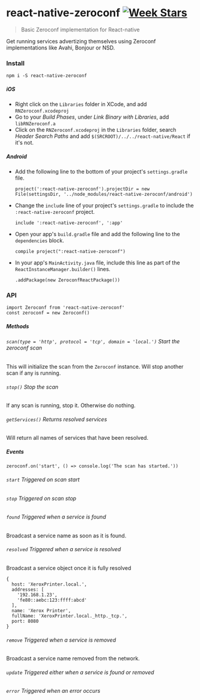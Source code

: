 # react-native-zeroconf [![Week Stars](http://starveller.sigsev.io/api/repos/Apercu/react-native-zeroconf/badge)](http://starveller.sigsev.io/Apercu/react-native-zeroconf)

> Basic Zeroconf implementation for React-native

Get running services advertizing themselves using Zeroconf implementations like Avahi, Bonjour or NSD.

### Install

    npm i -S react-native-zeroconf

##### iOS

 - Right click on the `Libraries` folder in XCode, and add `RNZeroconf.xcodeproj`
 - Go to your *Build Phases*, under *Link Binary with Libraries*, add `libRNZeroconf.a`
 - Click on the `RNZeroconf.xcodeproj` in the `Libraries` folder, search *Header Search Paths* and add `$(SRCROOT)/../../react-native/React` if it's not.

##### Android

 - Add the following line to the bottom of your project's `settings.gradle` file.

    `project(':react-native-zeroconf').projectDir = new File(settingsDir, '../node_modules/react-native-zeroconf/android')`

 - Change the `include` line of your project's `settings.gradle` to include the `:react-native-zeroconf` project.

    `include ':react-native-zeroconf', ':app'`

 - Open your app's `build.gradle` file and add the following line to the `dependencies` block.

    `compile project(":react-native-zeroconf")`

 - In your app's `MainActivity.java` file, include this line as part of the `ReactInstanceManager.builder()` lines.

    `.addPackage(new ZeroconfReactPackage())`

### API

    import Zeroconf from 'react-native-zeroconf'
    const zeroconf = new Zeroconf()

##### Methods

###### `scan(type = 'http', protocol = 'tcp', domain = 'local.')` Start the zeroconf scan

This will initialize the scan from the `Zeroconf` instance. Will stop another scan if any is running.

###### `stop()` Stop the scan

If any scan is running, stop it. Otherwise do nothing.

###### `getServices()` Returns resolved services

Will return all names of services that have been resolved.

##### Events

    zeroconf.on('start', () => console.log('The scan has started.'))

###### `start` Triggered on scan start
###### `stop` Triggered on scan stop
###### `found` Triggered when a service is found

Broadcast a service name as soon as it is found.

###### `resolved` Triggered when a service is resolved

Broadcast a service object once it is fully resolved

    {
      host: 'XeroxPrinter.local.',
      addresses: [
        '192.168.1.23',
        'fe80::aebc:123:ffff:abcd'
      ],
      name: 'Xerox Printer',
      fullName: 'XeroxPrinter.local._http._tcp.',
      port: 8080
    }

###### `remove` Triggered when a service is removed

Broadcast a service name removed from the network.

###### `update` Triggered either when a service is found or removed
###### `error` Triggered when an error occurs
